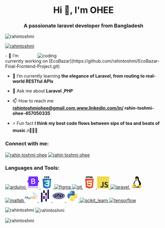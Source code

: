 <h1 align="center">Hi 👋, I'm OHEE</h1>
<h3 align="center">A passionate laravel developer from Bangladesh</h3>

<p align="left"> <img src="https://komarev.com/ghpvc/?username=rahintoshmi&label=Profile%20views&color=0e75b6&style=flat" alt="rahintoshmi" /> </p>

<p align="left"> <a href="https://github.com/ryo-ma/github-profile-trophy"><img src="https://github-profile-trophy.vercel.app/?username=rahintoshmi" alt="rahintoshmi" /></a> </p>
<img align="right" alt="coding" width="400" src="https://media.tenor.com/w3APLkMuTX0AAAAM/computer-work.gif">
- 🔭 I’m currently working on [EcoBazar](https://github.com/rahintoshmi/EcoBazar-Final-Frontend-Project.git)

- 🌱 I’m currently learning **the elegance of Laravel, from routing to real-world RESTful APIs**

- 💬 Ask me about **Laravel ,PHP**

- 📫 How to reach me **rahintoshmiohee@gmail.com,www.linkedin.com/in/ rahin-toshmi-ohee-457050335**

- ⚡ Fun fact **I think my best code flows between sips of tea and beats of music 🎶👩‍💻🍵**

<h3 align="left">Connect with me:</h3>
<p align="left">
<a href="https://linkedin.com/in/rahin toshmi ohee" target="blank"><img align="center" src="https://raw.githubusercontent.com/rahuldkjain/github-profile-readme-generator/master/src/images/icons/Social/linked-in-alt.svg" alt="rahin toshmi ohee" height="30" width="40" /></a>
<a href="https://kaggle.com/rahin toshmi ohee" target="blank"><img align="center" src="https://raw.githubusercontent.com/rahuldkjain/github-profile-readme-generator/master/src/images/icons/Social/kaggle.svg" alt="rahin toshmi ohee" height="30" width="40" /></a>
</p>

<h3 align="left">Languages and Tools:</h3>
<p align="left"> <a href="https://www.arduino.cc/" target="_blank" rel="noreferrer"> <img src="https://cdn.worldvectorlogo.com/logos/arduino-1.svg" alt="arduino" width="40" height="40"/> </a> <a href="https://getbootstrap.com" target="_blank" rel="noreferrer"> <img src="https://raw.githubusercontent.com/devicons/devicon/master/icons/bootstrap/bootstrap-plain-wordmark.svg" alt="bootstrap" width="40" height="40"/> </a> <a href="https://www.w3schools.com/css/" target="_blank" rel="noreferrer"> <img src="https://raw.githubusercontent.com/devicons/devicon/master/icons/css3/css3-original-wordmark.svg" alt="css3" width="40" height="40"/> </a> <a href="https://www.figma.com/" target="_blank" rel="noreferrer"> <img src="https://www.vectorlogo.zone/logos/figma/figma-icon.svg" alt="figma" width="40" height="40"/> </a> <a href="https://git-scm.com/" target="_blank" rel="noreferrer"> <img src="https://www.vectorlogo.zone/logos/git-scm/git-scm-icon.svg" alt="git" width="40" height="40"/> </a> <a href="https://www.w3.org/html/" target="_blank" rel="noreferrer"> <img src="https://raw.githubusercontent.com/devicons/devicon/master/icons/html5/html5-original-wordmark.svg" alt="html5" width="40" height="40"/> </a> <a href="https://developer.mozilla.org/en-US/docs/Web/JavaScript" target="_blank" rel="noreferrer"> <img src="https://raw.githubusercontent.com/devicons/devicon/master/icons/javascript/javascript-original.svg" alt="javascript" width="40" height="40"/> </a> <a href="https://laravel.com/" target="_blank" rel="noreferrer"> <img src="https://cdn.jsdelivr.net/gh/devicons/devicon/icons/laravel/laravel-plain-wordmark.svg" alt="laravel" width="40" height="40"/>
</a> <a href="https://www.linux.org/" target="_blank" rel="noreferrer"> <img src="https://raw.githubusercontent.com/devicons/devicon/master/icons/linux/linux-original.svg" alt="linux" width="40" height="40"/> </a> <a href="https://www.mathworks.com/" target="_blank" rel="noreferrer"> <img src="https://upload.wikimedia.org/wikipedia/commons/2/21/Matlab_Logo.png" alt="matlab" width="40" height="40"/> </a> <a href="https://www.mysql.com/" target="_blank" rel="noreferrer"> <img src="https://raw.githubusercontent.com/devicons/devicon/master/icons/mysql/mysql-original-wordmark.svg" alt="mysql" width="40" height="40"/> </a> <a href="https://pandas.pydata.org/" target="_blank" rel="noreferrer"> <img src="https://raw.githubusercontent.com/devicons/devicon/2ae2a900d2f041da66e950e4d48052658d850630/icons/pandas/pandas-original.svg" alt="pandas" width="40" height="40"/> </a> <a href="https://www.php.net" target="_blank" rel="noreferrer"> <img src="https://raw.githubusercontent.com/devicons/devicon/master/icons/php/php-original.svg" alt="php" width="40" height="40"/> </a> <a href="https://www.python.org" target="_blank" rel="noreferrer"> <img src="https://raw.githubusercontent.com/devicons/devicon/master/icons/python/python-original.svg" alt="python" width="40" height="40"/> </a> <a href="https://scikit-learn.org/" target="_blank" rel="noreferrer"> <img src="https://upload.wikimedia.org/wikipedia/commons/0/05/Scikit_learn_logo_small.svg" alt="scikit_learn" width="40" height="40"/> </a> <a href="https://www.tensorflow.org" target="_blank" rel="noreferrer"> <img src="https://www.vectorlogo.zone/logos/tensorflow/tensorflow-icon.svg" alt="tensorflow" width="40" height="40"/> </a> </p>

<p><img align="left" src="https://github-readme-stats.vercel.app/api/top-langs?username=rahintoshmi&show_icons=true&locale=en&layout=compact" alt="rahintoshmi" /></p>

<p>&nbsp;<img align="center" src="https://github-readme-stats.vercel.app/api?username=rahintoshmi&show_icons=true&locale=en" alt="rahintoshmi" /></p>

<p><img align="center" src="https://github-readme-streak-stats.herokuapp.com/?user=rahintoshmi&" alt="rahintoshmi" /></p>
